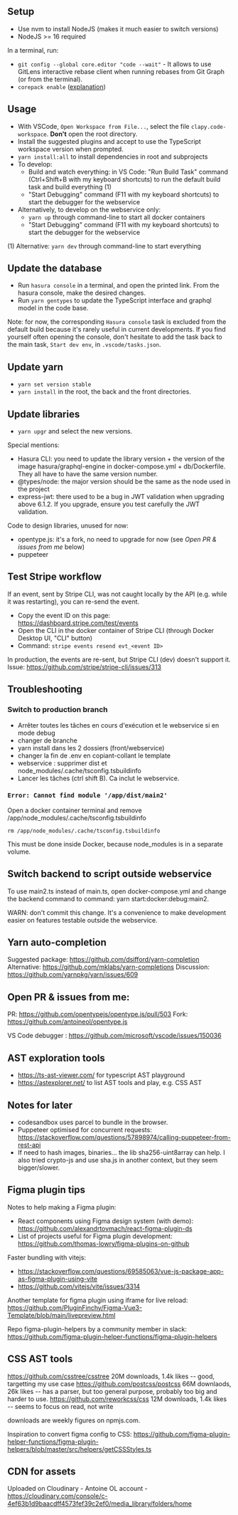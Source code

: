 ## Setup

- Use nvm to install NodeJS (makes it much easier to switch versions)
- NodeJS >= 16 required

In a terminal, run:

- `git config --global core.editor "code --wait"` - It allows to use GitLens interactive rebase client when running rebases from Git Graph (or from the terminal).
- `corepack enable` ([explanation](https://yarnpkg.com/getting-started/install))

## Usage

- With VSCode, `Open Workspace from File...`, select the file `clapy.code-workspace`. **Don't** open the root directory.
- Install the suggested plugins and accept to use the TypeScript workspace version when prompted.
- `yarn install:all` to install dependencies in root and subprojects
- To develop:
  - Build and watch everything: in VS Code: "Run Build Task" command (Ctrl+Shift+B with my keyboard shortcuts) to run the default build task and build everything (1)
  - "Start Debugging" command (F11 with my keyboard shortcuts) to start the debugger for the webservice
- Alternatively, to develop on the webservice only:
  - `yarn up` through command-line to start all docker containers
  - "Start Debugging" command (F11 with my keyboard shortcuts) to start the debugger for the webservice

(1) Alternative: `yarn dev` through command-line to start everything

## Update the database

- Run `hasura console` in a terminal, and open the printed link. From the hasura console, make the desired changes.
- Run `yarn gentypes` to update the TypeScript interface and graphql model in the code base.

Note: for now, the corresponding `Hasura console` task is excluded from the default build because it's rarely useful in current developments. If you find yourself often opening the console, don't hesitate to add the task back to the main task, `Start dev env`, in `.vscode/tasks.json`.

## Update yarn

- `yarn set version stable`
- `yarn install` in the root, the back and the front directories.

## Update libraries

- `yarn upgr` and select the new versions.

Special mentions:

- Hasura CLI: you need to update the library version + the version of the image hasura/graphql-engine in docker-compose.yml + db/Dockerfile. They all have to have the same version number.
- @types/node: the major version should be the same as the node used in the project
- express-jwt: there used to be a bug in JWT validation when upgrading above 6.1.2. If you upgrade, ensure you test carefully the JWT validation.

Code to design libraries, unused for now:

- opentype.js: it's a fork, no need to upgrade for now (see _Open PR & issues from me_ below)
- puppeteer

## Test Stripe workflow

If an event, sent by Stripe CLI, was not caught locally by the API (e.g. while it was restarting), you can re-send the event.

- Copy the event ID on this page: https://dashboard.stripe.com/test/events
- Open the CLI in the docker container of Stripe CLI (through Docker Desktop UI, "CLI" button)
- Command: `stripe events resend evt_<event ID>`

In production, the events are re-sent, but Stripe CLI (dev) doesn't support it. Issue: https://github.com/stripe/stripe-cli/issues/313

## Troubleshooting

### Switch to production branch

- Arrêter toutes les tâches en cours d'exécution et le webservice si en mode debug
- changer de branche
- yarn install dans les 2 dossiers (front/webservice)
- changer la fin de .env en copiant-collant le template
- webservice : supprimer dist et node_modules/.cache/tsconfig.tsbuildinfo
- Lancer les tâches (ctrl shift B). Ca inclut le webservice.

### `Error: Cannot find module '/app/dist/main2'`

Open a docker container terminal and remove /app/node_modules/.cache/tsconfig.tsbuildinfo

`rm /app/node_modules/.cache/tsconfig.tsbuildinfo`

This must be done inside Docker, because node_modules is in a separate volume.

## Switch backend to script outside webservice

To use main2.ts instead of main.ts, open docker-compose.yml and change the backend command to command: yarn start:docker:debug:main2.

WARN: don't commit this change. It's a convenience to make development easier on features testable outside the webservice.

## Yarn auto-completion

Suggested package: https://github.com/dsifford/yarn-completion
Alternative: https://github.com/mklabs/yarn-completions
Discussion: https://github.com/yarnpkg/yarn/issues/609

## Open PR & issues from me:

PR: https://github.com/opentypejs/opentype.js/pull/503
Fork: https://github.com/antoineol/opentype.js

VS Code debugger : https://github.com/microsoft/vscode/issues/150036

## AST exploration tools

- https://ts-ast-viewer.com/ for typescript AST playground
- https://astexplorer.net/ to list AST tools and play, e.g. CSS AST

## Notes for later

- codesandbox uses parcel to bundle in the browser.
- Puppeteer optimised for concurrent requests: https://stackoverflow.com/questions/57898974/calling-puppeteer-from-rest-api
- If need to hash images, binaries... the lib sha256-uint8array can help. I also tried crypto-js and use sha.js in another context, but they seem bigger/slower.

## Figma plugin tips

Notes to help making a Figma plugin:

- React components using Figma design system (with demo): https://github.com/alexandrtovmach/react-figma-plugin-ds
- List of projects useful for Figma plugin development: https://github.com/thomas-lowry/figma-plugins-on-github

Faster bundling with vitejs:

- https://stackoverflow.com/questions/69585063/vue-js-package-app-as-figma-plugin-using-vite
- https://github.com/vitejs/vite/issues/3314

Another template for figma plugin using iframe for live reload: https://github.com/PluginFinchy/Figma-Vue3-Template/blob/main/livepreview.html

Repo figma-plugin-helpers by a community member in slack: https://github.com/figma-plugin-helper-functions/figma-plugin-helpers

## CSS AST tools

https://github.com/csstree/csstree 20M downloads, 1.4k likes -- good, targetting my use case
https://github.com/postcss/postcss 66M downlaods, 26k likes -- has a parser, but too general purpose, probably too big and harder to use.
https://github.com/reworkcss/css 12M downloads, 1.4k likes -- seems to focus on read, not write

downloads are weekly figures on npmjs.com.

Inspiration to convert figma config to CSS: https://github.com/figma-plugin-helper-functions/figma-plugin-helpers/blob/master/src/helpers/getCSSStyles.ts

## CDN for assets

Uploaded on Cloudinary - Antoine OL account - https://cloudinary.com/console/c-4ef63b1d9baacdff4573fef39c2ef0/media_library/folders/home

